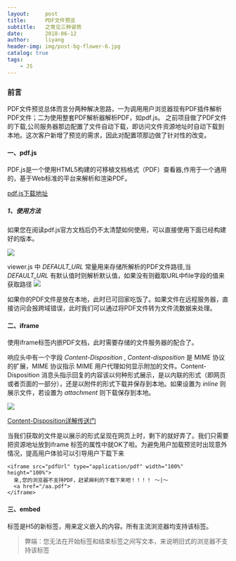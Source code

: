 ```yaml
---
layout:     post
title:      PDF文件预览
subtitle:   之常见三种姿势
date:       2018-06-12
author:     liyang
header-img: img/post-bg-flower-6.jpg
catalog: true
tags:
    - JS
---
```



### 前言
PDF文件预览总体而言分两种解决思路，一为调用用户浏览器现有PDF插件解析PDF文件；二为使用整套PDF解析器解析PDF，如pdf.js。
之前项目做了PDF文件的下载,公司服务器那边配置了文件自动下载，即访问文件资源地址时自动下载到本地。这次客户新增了预览的需求，因此对配置项那边做了针对性的改变。

#### 一、pdf.js
PDF.js是一个使用HTML5构建的可移植文档格式（PDF）查看器,作用于一个通用的，基于Web标准的平台来解析和渲染PDF。

[pdf.js下载地址](https://github.com/mozilla/pdf.js)

##### 1、使用方法
如果您在阅读pdf.js官方文档后仍不太清楚如何使用，可以直接使用下面已经构建好的版本。

![](http://dev.fenzhitech.com/res/1723743e852b893d670ef165a28b4e26.png)

viewer.js 中 *DEFAULT_URL* 常量用来存储所解析的PDF文件路径,当 *DEFAULT_URL* 有默认值时则解析默认值，如果没有则截取URL中file字段的值来获取路径
![](http://dev.fenzhitech.com/res/3c5c697c5e78a7feb9fce80cb22606c1.png)

如果你的PDF文件是放在本地，此时已可回家吃饭了。如果文件在远程服务器，直接访问会报跨域错误，此时我们可以通过将PDF文件转为文件流数据来处理。

#### 二、iframe

使用iframe标签内嵌PDF文档，此时需要存储的文件服务器的配合了。

响应头中有一个字段 *Content-Disposition* , *Content-disposition* 是 MIME 协议的扩展，MIME 协议指示 MIME 用户代理如何显示附加的文件。Content-Disposition 消息头指示回复的内容该以何种形式展示，是以内联的形式（即网页或者页面的一部分），还是以附件的形式下载并保存到本地。如果设置为 *inline* 则展示文件，若设置为 *attachment* 则下载保存到本地。

![](http://dev.fenzhitech.com/res/7f1b6d50c764a48430d9b234dcc7ed77.png
)

[Content-Disposition详解传送门](https://developer.mozilla.org/zh-CN/docs/Web/HTTP/Headers/Content-Disposition)

当我们获取的文件是以展示的形式呈现在网页上时，剩下的就好弄了。我们只需要把资源地址放到iframe 标签的属性中就OK了啦。为避免用户加载预览时出现意外情况，提高用户体验可以引导用户下载下来

```
<iframe src="pdfUrl" type="application/pdf" width="100%" height="100%">
  亲,您的浏览器不支持PDF，赶紧麻利的下载下来吧！！！！ ～|～  
  <a href="/aa.pdf">
</iframe>
```

#### 三、embed

<embed>标签是H5的新标签，用来定义嵌入的内容。所有主流浏览器均支持该标签。

> 弊端：您无法在开始标签和结束标签之间写文本，来说明旧式的浏览器不支持该标签
